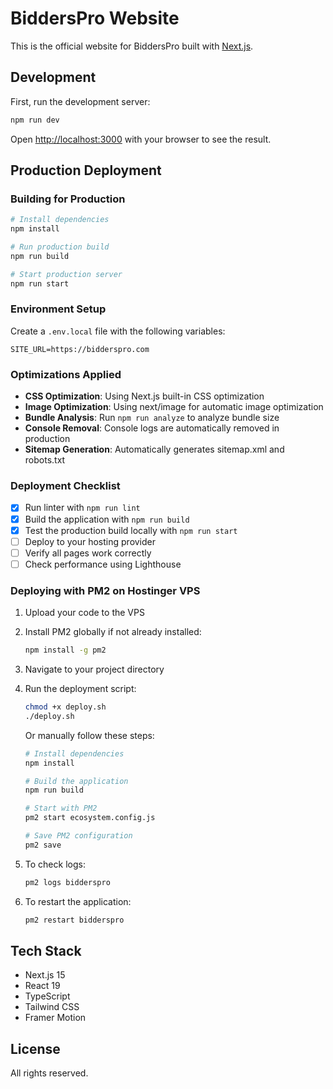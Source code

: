 # BiddersPro Website

This is the official website for BiddersPro built with [Next.js](https://nextjs.org).

## Development

First, run the development server:

```bash
npm run dev
```

Open [http://localhost:3000](http://localhost:3000) with your browser to see the result.

## Production Deployment

### Building for Production

```bash
# Install dependencies
npm install

# Run production build
npm run build

# Start production server
npm run start
```

### Environment Setup

Create a `.env.local` file with the following variables:

```
SITE_URL=https://bidderspro.com
```

### Optimizations Applied

- **CSS Optimization**: Using Next.js built-in CSS optimization
- **Image Optimization**: Using next/image for automatic image optimization
- **Bundle Analysis**: Run `npm run analyze` to analyze bundle size
- **Console Removal**: Console logs are automatically removed in production
- **Sitemap Generation**: Automatically generates sitemap.xml and robots.txt

### Deployment Checklist

- [x] Run linter with `npm run lint`
- [x] Build the application with `npm run build`
- [x] Test the production build locally with `npm run start`
- [ ] Deploy to your hosting provider
- [ ] Verify all pages work correctly
- [ ] Check performance using Lighthouse

### Deploying with PM2 on Hostinger VPS

1. Upload your code to the VPS
2. Install PM2 globally if not already installed:
   ```bash
   npm install -g pm2
   ```
3. Navigate to your project directory
4. Run the deployment script:
   ```bash
   chmod +x deploy.sh
   ./deploy.sh
   ```
   
   Or manually follow these steps:
   ```bash
   # Install dependencies
   npm install
   
   # Build the application
   npm run build
   
   # Start with PM2
   pm2 start ecosystem.config.js
   
   # Save PM2 configuration
   pm2 save
   ```
5. To check logs:
   ```bash
   pm2 logs bidderspro
   ```
6. To restart the application:
   ```bash
   pm2 restart bidderspro
   ```

## Tech Stack

- Next.js 15
- React 19
- TypeScript
- Tailwind CSS
- Framer Motion

## License

All rights reserved.